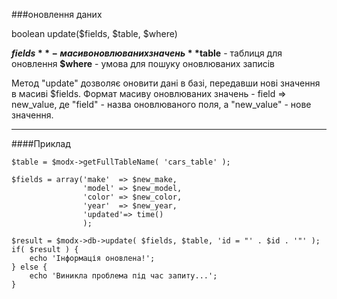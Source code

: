 ###оновлення даних

boolean update($fields, $table, $where)

**$fields** - масив оновлюваних значень
**$table** - таблиця для оновлення
**$where** - умова для пошуку оновлюваних записів

Метод "update" дозволяє оновити дані в базі, передавши нові значення в масиві $fields. Формат масиву оновлюваних значень - field => new_value, де "field" - назва оновлюваного поля, а "new_value" - нове значення.

***

####Приклад

	$table = $modx->getFullTableName( 'cars_table' );  
	
	$fields = array('make'	=> $new_make,  
					'model'	=> $new_model,  
					'color'	=> $new_color,  
					'year'	=> $new_year,  
					'updated'=> time()  
					);  
	
	$result = $modx->db->update( $fields, $table, 'id = "' . $id . '"' );  	
	if( $result ) {  
		echo 'Інформація оновлена!';  
	} else {  
		echo 'Виникла проблема під час запиту...';  
	}
